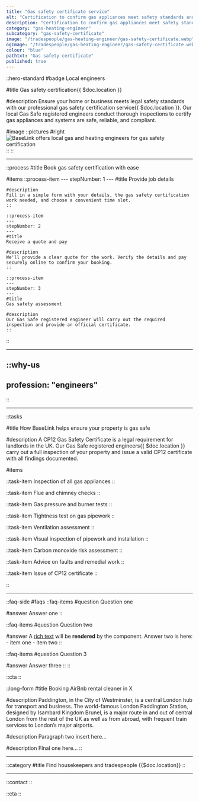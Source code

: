 ```yaml
---
title: "Gas safety certificate service"
alt: "Certification to confirm gas appliances meet safety standards and regulations"
description: "Certification to confirm gas appliances meet safety standards and regulations"
category: "gas-heating-engineer"
subcategory: "gas-safety-certificate"
image: "/tradespeople/gas-heating-engineer/gas-safety-certificate.webp"
ogImage: "/tradespeople/gas-heating-engineer/gas-safety-certificate.webp"
colour: "blue"
pathtxt: "Gas safety certificate"
published: true
---
```


::hero-standard
#badge
Local engineers

#title
Gas safety certification{{ $doc.location }}

#description
Ensure your home or business meets legal safety standards with our professional gas safety certification service{{ $doc.location }}. Our local Gas Safe registered engineers conduct thorough inspections to certify gas appliances and systems are safe, reliable, and compliant.

#image
    ::pictures
    #right
    ![BaseLink offers local gas and heating engineers for gas safety certification](/tradespeople/gas-heating-engineer/gas-safety-certificate.webp)
    ::
::

---

::process
#title
Book gas safety certification with ease

#items
    ::process-item
    ---
    stepNumber: 1
    ---
    #title
    Provide job details

    #description
    Fill in a simple form with your details, the gas safety certification work needed, and choose a convenient time slot.
    ::
    
    ::process-item
    ---
    stepNumber: 2
    ---
    #title
    Receive a quote and pay

    #description
    We'll provide a clear quote for the work. Verify the details and pay securely online to confirm your booking.
    ::

    ::process-item
    ---
    stepNumber: 3
    ---
    #title
    Gas safety assessment

    #description
    Our Gas Safe registered engineer will carry out the required inspection and provide an official certificate.
    ::
::

---

::why-us
---
profession: "engineers"
---
::

---

::tasks

#title
How BaseLink helps ensure your property is gas safe

#description
A CP12 Gas Safety Certificate is a legal requirement for landlords in the UK. Our Gas Safe registered engineers{{ $doc.location }} carry out a full inspection of your property and issue a valid CP12 certificate with all findings documented.

#items

  ::task-item
  Inspection of all gas appliances
  ::

  ::task-item
  Flue and chimney checks
  ::

  ::task-item
  Gas pressure and burner tests
  ::

  ::task-item
  Tightness test on gas pipework
  ::

  ::task-item
  Ventilation assessment
  ::

  ::task-item
  Visual inspection of pipework and installation
  ::

  ::task-item
  Carbon monoxide risk assessment
  ::

  ::task-item
  Advice on faults and remedial work
  ::

  ::task-item
  Issue of CP12 certificate
  ::

::

---

::faq-side
#faqs
  ::faq-items
  #question
  Question one

  #answer
  Answer one
  ::

  ::faq-items
  #question
  Question two

  #answer
  A [rich text](/services/commercial-cleaning) will be **rendered** by the component.
  Answer two is here:
    - item one
    - item two
  ::

  ::faq-items
  #question
  Question 3

  #answer
  Answer three
  ::
::

::cta
::

::long-form
#title
Booking AirBnb rental cleaner in X

#description
Paddington, in the City of Westminster, is a central London hub for transport and business. The world-famous London Paddington Station, designed by Isambard Kingdom Brunel, is a major route in and out of central London from the rest of the UK as well as from abroad, with frequent train services to London’s major airports.

#description
Paragraph two insert here...

#description
FInal one here...
::

---

::category
#title
Find housekeepers and tradespeople {{$doc.location}}
::

---

::contact
::

::cta
::